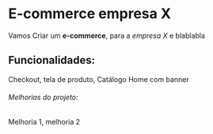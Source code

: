 # E-commerce empresa  X

Vamos Criar um **e-commerce**, para a *empresa X* e blablabla 

## Funcionalidades:

Checkout, tela de produto, Catálogo Home com banner 

###### Melhorias do projeto:

Melhoria 1, melhoria 2 

